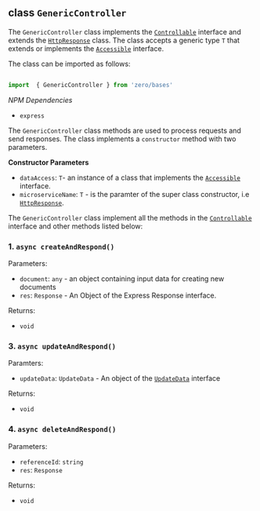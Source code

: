 ## class `GenericController`
The `GenericController` class implements the [`Controllable`](./controllable.md) interface and extends the [`HttpResponse`](../http/http-response.md) class. The class accepts a generic type `T` that extends or implements the [`Accessible`](./accessible.md) interface.


The class can be imported as follows:

```typescript

import  { GenericController } from 'zero/bases'

```

*NPM Dependencies*
* `express`

The `GenericController` class methods are used to process requests and send responses. The class implements a `constructor` method with two parameters. 

**Constructor Parameters**

* `dataAccess`: `T`- an instance of a class that implements the [`Accessible`](./accessible.md) interface. 
* `microserviceName`: `T` - is the paramter of the super class constructor, i.e [`HttpResponse`](../http/http-response.md).

The `GenericController` class implement all the methods in the [`Controllable`](../bases/accessible.md) interface and other methods listed below:

### 1. `async createAndRespond()`

Parameters:
* `document`: `any` -  an object containing input data for creating new documents
* `res`: `Response` - An Object of the Express Response interface.

Returns:
* `void`

### 3. `async updateAndRespond()`

Paramters:
* `updateData`: `UpdateData` -  An object of the [`UpdateData`](../interfaces/update-data.md) interface

Returns:
* `void`

### 4. `async deleteAndRespond()`

Parameters:
* `referenceId`: `string`
* `res`: `Response`

Returns:
* `void`
